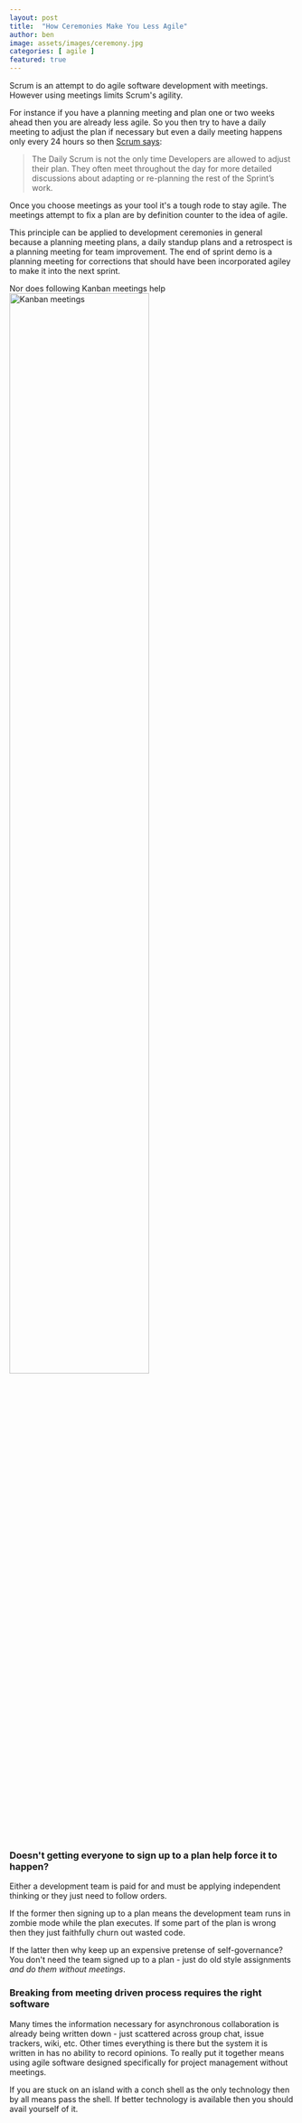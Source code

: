 ```yaml
---
layout: post
title:  "How Ceremonies Make You Less Agile"
author: ben
image: assets/images/ceremony.jpg
categories: [ agile ]
featured: true
---
```

Scrum is an attempt to do agile software development with meetings. 
However using meetings limits Scrum's agility.

For instance if you have a planning meeting and plan one or two weeks ahead 
then you are already less agile. So you then try to have a daily meeting to 
adjust the plan if necessary but even a daily meeting happens only every 24 
hours so then [Scrum says](https://scrumguides.org/scrum-guide.html#daily-scrum):

>The Daily Scrum is not the only time Developers are allowed to adjust their plan. They often meet throughout the day for more detailed discussions about adapting or re-planning the rest of the Sprint’s work.

Once you choose meetings as your tool it's a tough rode to stay agile. The 
meetings attempt to fix a plan are by definition counter to the idea of agile.

This principle can be applied to development ceremonies in general because
a planning meeting plans, a daily standup plans and a retrospect is a planning
meeting for team improvement. The end of sprint demo is a planning meeting
for corrections that should have been incorporated agiley to make it into 
the next sprint.

Nor does following Kanban meetings help
<img src="{{ site.baseurl }}/assets/images/KanbanMeetings.jpg"
alt="Kanban meetings" style="width: 70%;" />

### Doesn't getting everyone to sign up to a plan help force it to happen?

Either a development team is paid for and must be applying independent thinking
or they just need to follow orders. 

If the former then signing up to a plan means the development team runs in 
zombie mode while the plan executes. If some part of the plan is wrong then 
they just faithfully churn out wasted code.

If the latter then why keep up an expensive pretense of self-governance? You don't
need the team signed up to a plan - just do old style assignments *and do them
without meetings*.

### Breaking from meeting driven process requires the right software

Many times the information necessary for asynchronous collaboration is already 
being written down - just scattered across group chat, issue trackers, wiki, 
etc. Other times everything is there but the system it is written in has
no ability to record opinions. To really put it together means using agile 
software designed specifically for project management without meetings.

If you are stuck on an island with a conch shell as the only technology then 
by all means pass the shell. If better technology is available then you should 
avail yourself of it.
